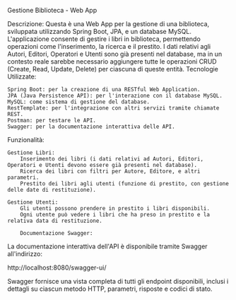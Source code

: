 Gestione Biblioteca - Web App

Descrizione: Questa è una Web App per la gestione di una biblioteca, sviluppata utilizzando Spring Boot, JPA, e un database MySQL. L'applicazione consente di gestire i libri in biblioteca, permettendo operazioni come l'inserimento, la ricerca e il prestito. I dati relativi agli Autori, Editori, Operatori e Utenti sono già presenti nel database, ma in un contesto reale sarebbe necessario aggiungere tutte le operazioni CRUD (Create, Read, Update, Delete) per ciascuna di queste entità.
Tecnologie Utilizzate:

    Spring Boot: per la creazione di una RESTful Web Application.
    JPA (Java Persistence API): per l'interazione con il database MySQL.
    MySQL: come sistema di gestione del database.
    RestTemplate: per l'integrazione con altri servizi tramite chiamate REST.
    Postman: per testare le API.
    Swagger: per la documentazione interattiva delle API.

Funzionalità:

    Gestione Libri:
        Inserimento dei libri (i dati relativi ad Autori, Editori, Operatori e Utenti devono essere già presenti nel database).
        Ricerca dei libri con filtri per Autore, Editore, e altri parametri.
        Prestito dei libri agli utenti (funzione di prestito, con gestione delle date di restituzione).

    Gestione Utenti:
        Gli utenti possono prendere in prestito i libri disponibili.
        Ogni utente può vedere i libri che ha preso in prestito e la relativa data di restituzione.

        Documentazione Swagger:

La documentazione interattiva dell'API è disponibile tramite Swagger all'indirizzo:

http://localhost:8080/swagger-ui/

Swagger fornisce una vista completa di tutti gli endpoint disponibili, inclusi i dettagli su ciascun metodo HTTP, parametri, risposte e codici di stato.
